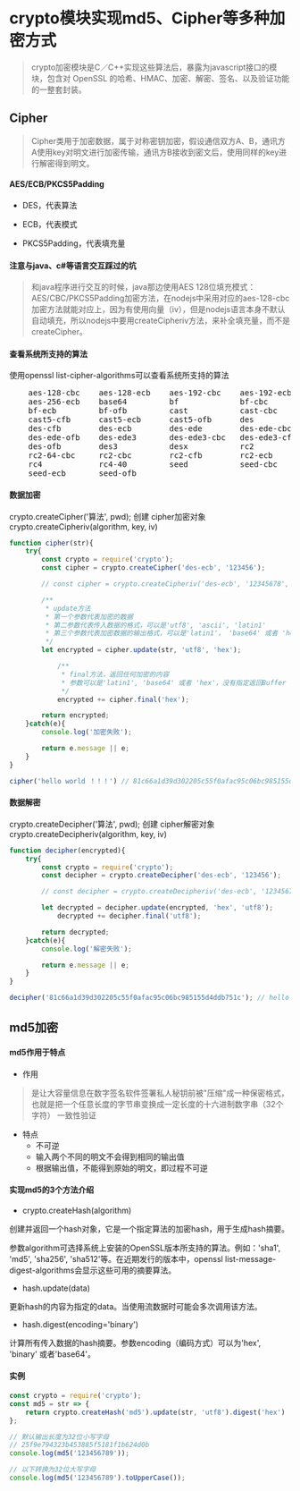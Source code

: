 # crypto模块实现md5、Cipher等多种加密方式

> crypto加密模块是C／C++实现这些算法后，暴露为javascript接口的模块，包含对 OpenSSL 的哈希、HMAC、加密、解密、签名、以及验证功能的一整套封装。

## Cipher

> Cipher类用于加密数据，属于对称密钥加密，假设通信双方A、B，通讯方A使用key对明文进行加密传输，通讯方B接收到密文后，使用同样的key进行解密得到明文。

#### AES/ECB/PKCS5Padding

* DES，代表算法

* ECB，代表模式

* PKCS5Padding，代表填充量


#### 注意与java、c#等语言交互踩过的坑

> 和java程序进行交互的时候，java那边使用AES 128位填充模式：AES/CBC/PKCS5Padding加密方法，在nodejs中采用对应的aes-128-cbc加密方法就能对应上，因为有使用向量（iv），但是nodejs语言本身不默认自动填充，所以nodejs中要用createCipheriv方法，来补全填充量，而不是createCipher。

#### 查看系统所支持的算法

使用openssl list-cipher-algorithms可以查看系统所支持的算法 

<pre>
    aes-128-cbc    aes-128-ecb    aes-192-cbc    aes-192-ecb    aes-256-cbc
    aes-256-ecb    base64         bf             bf-cbc         bf-cfb
    bf-ecb         bf-ofb         cast           cast-cbc       cast5-cbc
    cast5-cfb      cast5-ecb      cast5-ofb      des            des-cbc
    des-cfb        des-ecb        des-ede        des-ede-cbc    des-ede-cfb
    des-ede-ofb    des-ede3       des-ede3-cbc   des-ede3-cfb   des-ede3-ofb
    des-ofb        des3           desx           rc2            rc2-40-cbc
    rc2-64-cbc     rc2-cbc        rc2-cfb        rc2-ecb        rc2-ofb
    rc4            rc4-40         seed           seed-cbc       seed-cfb
    seed-ecb       seed-ofb
</pre>

#### 数据加密

crypto.createCipher('算法', pwd); 创建 cipher加密对象  
crypto.createCipheriv(algorithm, key, iv) 

```js
function cipher(str){
    try{
        const crypto = require('crypto');
        const cipher = crypto.createCipher('des-ecb', '123456');

        // const cipher = crypto.createCipheriv('des-ecb', '12345678', ''); 与其他语言加密采用这种写法

        /**
         * update方法
         * 第一个参数代表加密的数据
         * 第二参数代表传入数据的格式，可以是'utf8', 'ascii', 'latin1'
         * 第三个参数代表加密数据的输出格式，可以是'latin1'， 'base64' 或者 'hex'。没有执行则返回Buffer
         */
        let encrypted = cipher.update(str, 'utf8', 'hex');

            /**
             * final方法，返回任何加密的内容
             * 参数可以是'latin1', 'base64' 或者 'hex'，没有指定返回Buffer
             */
            encrypted += cipher.final('hex');

        return encrypted;
    }catch(e){
        console.log('加密失败');

        return e.message || e;
    } 
}

cipher('hello world ！！！') // 81c66a1d39d302205c55f0afac95c06bc985155d4ddb751c
```

#### 数据解密

crypto.createDecipher('算法', pwd); 创建 cipher解密对象  
crypto.createDecipheriv(algorithm, key, iv)

```js
function decipher(encrypted){
    try{
        const crypto = require('crypto');
        const decipher = crypto.createDecipher('des-ecb', '123456');

        // const decipher = crypto.createDecipheriv('des-ecb', '12345678', '');

        let decrypted = decipher.update(encrypted, 'hex', 'utf8');
            decrypted += decipher.final('utf8');

        return decrypted;
    }catch(e){
        console.log('解密失败');

        return e.message || e;
    }
}

decipher('81c66a1d39d302205c55f0afac95c06bc985155d4ddb751c'); // hello world ！！！
```

## md5加密

#### md5作用于特点

* 作用

> 是让大容量信息在数字签名软件签署私人秘钥前被"压缩"成一种保密格式，也就是把一个任意长度的字节串变换成一定长度的十六进制数字串（32个字符）
一致性验证

* 特点
    * 不可逆
    * 输入两个不同的明文不会得到相同的输出值
    * 根据输出值，不能得到原始的明文，即过程不可逆

#### 实现md5的3个方法介绍

* crypto.createHash(algorithm)

创建并返回一个hash对象，它是一个指定算法的加密hash，用于生成hash摘要。

参数algorithm可选择系统上安装的OpenSSL版本所支持的算法。例如：'sha1', 'md5', 'sha256', 'sha512'等。在近期发行的版本中，openssl list-message-digest-algorithms会显示这些可用的摘要算法。

* hash.update(data)

更新hash的内容为指定的data。当使用流数据时可能会多次调用该方法。

* hash.digest(encoding='binary')

计算所有传入数据的hash摘要。参数encoding（编码方式）可以为'hex', 'binary' 或者'base64'。

#### 实例

```js
const crypto = require('crypto');
const md5 = str => {
    return crypto.createHash('md5').update(str, 'utf8').digest('hex')
};

// 默认输出长度为32位小写字母
// 25f9e794323b453885f5181f1b624d0b
console.log(md5('123456789')); 

// 以下转换为32位大写字母
console.log(md5('123456789').toUpperCase()); 
```
